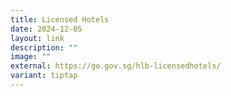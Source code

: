 ```yaml
---
title: Licensed Hotels
date: 2024-12-05
layout: link
description: ""
image: ""
external: https://go.gov.sg/hlb-licensedhotels/
variant: tiptap
---
```

